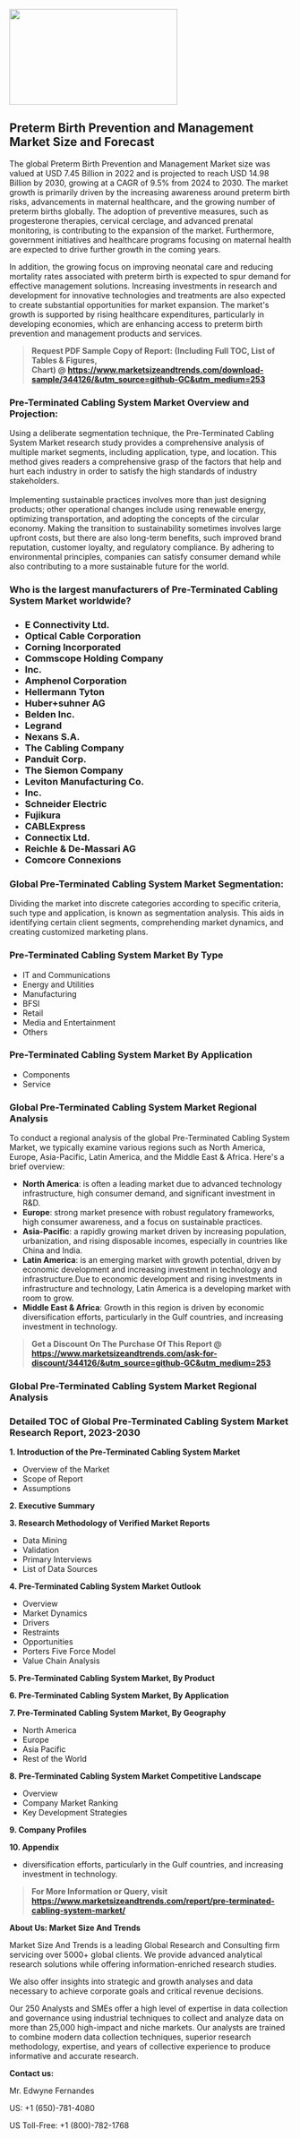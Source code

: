 <p><img class="alignnone size-medium wp-image-20088" src="https://ffe5etoiles.com/wp-content/uploads/2024/12/MST1-300x171.png" alt="" width="300" height="171" /></p><h2>Preterm Birth Prevention and Management Market Size and Forecast</h2><p>The global Preterm Birth Prevention and Management Market size was valued at USD 7.45 Billion in 2022 and is projected to reach USD 14.98 Billion by 2030, growing at a CAGR of 9.5% from 2024 to 2030. The market growth is primarily driven by the increasing awareness around preterm birth risks, advancements in maternal healthcare, and the growing number of preterm births globally. The adoption of preventive measures, such as progesterone therapies, cervical cerclage, and advanced prenatal monitoring, is contributing to the expansion of the market. Furthermore, government initiatives and healthcare programs focusing on maternal health are expected to drive further growth in the coming years.</p><p>In addition, the growing focus on improving neonatal care and reducing mortality rates associated with preterm birth is expected to spur demand for effective management solutions. Increasing investments in research and development for innovative technologies and treatments are also expected to create substantial opportunities for market expansion. The market's growth is supported by rising healthcare expenditures, particularly in developing economies, which are enhancing access to preterm birth prevention and management products and services.</p></p><blockquote id="" class=""><strong>Request PDF Sample Copy of Report: (Including Full TOC, List of Tables &amp; Figures, Chart)&nbsp;@&nbsp;<strong><a href="https://www.marketsizeandtrends.com/download-sample/344126/&utm_source=github-GC&utm_medium=253" target="_blank">https://www.marketsizeandtrends.com/download-sample/344126/&utm_source=github-GC&utm_medium=253</a></strong></strong></blockquote><h3 id="" class="">Pre-Terminated Cabling System Market&nbsp;Overview and Projection:</h3><p id="" class="">Using a deliberate segmentation technique, the Pre-Terminated Cabling System Market research study provides a comprehensive analysis of multiple market segments, including application, type, and location. This method gives readers a comprehensive grasp of the factors that help and hurt each industry in order to satisfy the high standards of industry stakeholders. <br /> <br />Implementing sustainable practices involves more than just designing products; other operational changes include using renewable energy, optimizing transportation, and adopting the concepts of the circular economy. Making the transition to sustainability sometimes involves large upfront costs, but there are also long-term benefits, such improved brand reputation, customer loyalty, and regulatory compliance. By adhering to environmental principles, companies can satisfy consumer demand while also contributing to a more sustainable future for the world.</p><h3 id="" class="">Who is the largest manufacturers of&nbsp;Pre-Terminated Cabling System Market worldwide?</h3><h3 class=""><p><ul><li>E Connectivity Ltd. </li><li> Optical Cable Corporation </li><li> Corning Incorporated </li><li> Commscope Holding Company </li><li> Inc. </li><li> Amphenol Corporation </li><li> Hellermann Tyton </li><li> Huber+suhner AG </li><li> Belden Inc. </li><li> Legrand </li><li> Nexans S.A. </li><li> The Cabling Company </li><li> Panduit Corp. </li><li> The Siemon Company </li><li> Leviton Manufacturing Co. </li><li> Inc. </li><li> Schneider Electric </li><li> Fujikura </li><li> CABLExpress </li><li> Connectix Ltd. </li><li> Reichle & De-Massari AG </li><li> Comcore Connexions</li></ul></p></h3><h3 id="" class="">Global&nbsp;Pre-Terminated Cabling System Market Segmentation:</h3><p id="" class="">Dividing the market into discrete categories according to specific criteria, such type and application, is known as segmentation analysis. This aids in identifying certain client segments, comprehending market dynamics, and creating customized marketing plans.</p><h3 id="" class="">Pre-Terminated Cabling System Market&nbsp;By Type</h3><p><p><ul><li>IT and Communications</li><li> Energy and Utilities</li><li> Manufacturing</li><li> BFSI</li><li> Retail</li><li> Media and Entertainment</li><li> Others</p></li></ul></p></p><h3 id="" class="">Pre-Terminated Cabling System Market&nbsp;By Application</h3><p class=""><p><ul><li>Components</li><li> Service</li></ul></p></p><h3 id="" class="">Global Pre-Terminated Cabling System Market Regional Analysis</h3><p id="" class="">To conduct a regional analysis of the global Pre-Terminated Cabling System Market, we typically examine various regions such as North America, Europe, Asia-Pacific, Latin America, and the Middle East &amp; Africa. Here's a brief overview:</p><ul><li><strong>North America</strong>: is often a leading market due to advanced technology infrastructure, high consumer demand, and significant investment in R&amp;D.</li><li><strong>Europe</strong>: strong market presence with robust regulatory frameworks, high consumer awareness, and a focus on sustainable practices.</li><li><strong>Asia-Pacific</strong>: a rapidly growing market driven by increasing population, urbanization, and rising disposable incomes, especially in countries like China and India.</li><li><strong>Latin America</strong>: is an emerging market with growth potential, driven by economic development and increasing investment in technology and infrastructure.Due to economic development and rising investments in infrastructure and technology, Latin America is a developing market with room to grow.</li><li><strong>Middle East &amp; Africa</strong>: Growth in this region is driven by economic diversification efforts, particularly in the Gulf countries, and increasing investment in technology.</li></ul><blockquote id="" class=""><strong>Get a Discount On The Purchase Of This Report @ <strong><a href="https://www.marketsizeandtrends.com/ask-for-discount/344126/&utm_source=github-GC&utm_medium=253" target="_blank">https://www.marketsizeandtrends.com/ask-for-discount/344126/&utm_source=github-GC&utm_medium=253</a></strong></strong></blockquote><h3 id="" class="">Global Pre-Terminated Cabling System Market Regional Analysis</h3><h3 id="" class="">Detailed TOC of Global Pre-Terminated Cabling System Market Research Report, 2023-2030</h3><p id="" class=""><strong>1. Introduction of the Pre-Terminated Cabling System Market</strong></p><ul><li>Overview of the Market</li><li>Scope of Report</li><li>Assumptions</li></ul><p id="" class=""><strong>2. Executive Summary</strong></p><p id="" class=""><strong>3. Research Methodology of Verified Market Reports</strong></p><ul><li>Data Mining</li><li>Validation</li><li>Primary Interviews</li><li>List of Data Sources</li></ul><p id="" class=""><strong>4. Pre-Terminated Cabling System Market Outlook</strong></p><ul><li>Overview</li><li>Market Dynamics</li><li>Drivers</li><li>Restraints</li><li>Opportunities</li><li>Porters Five Force Model</li><li>Value Chain Analysis</li></ul><p id="" class=""><strong>5. Pre-Terminated Cabling System Market, By Product</strong></p><p id="" class=""><strong>6. Pre-Terminated Cabling System Market, By Application</strong></p><p id="" class=""><strong>7. Pre-Terminated Cabling System Market, By Geography</strong></p><ul><li>North America</li><li>Europe</li><li>Asia Pacific</li><li>Rest of the World</li></ul><p id="" class=""><strong>8. Pre-Terminated Cabling System Market Competitive Landscape</strong></p><ul><li>Overview</li><li>Company Market Ranking</li><li>Key Development Strategies</li></ul><p id="" class=""><strong>9. Company Profiles</strong></p><p id="" class=""><strong>10. Appendix</strong></p><ul><li>diversification efforts, particularly in the Gulf countries, and increasing investment in technology.</li></ul><blockquote id="" class=""><strong>For More Information or Query, visit <strong><strong><a href="https://www.marketsizeandtrends.com/report/pre-terminated-cabling-system-market/" target="_blank">https://www.marketsizeandtrends.com/report/pre-terminated-cabling-system-market/</a></strong></strong></strong></blockquote><p id="" class=""><strong>About Us: Market Size And Trends</strong></p><p id="" class="">Market Size And Trends is a leading Global Research and Consulting firm servicing over 5000+ global clients. We provide advanced analytical research solutions while offering information-enriched research studies.</p><p id="" class="">We also offer insights into strategic and growth analyses and data necessary to achieve corporate goals and critical revenue decisions.</p><p id="" class="">Our 250 Analysts and SMEs offer a high level of expertise in data collection and governance using industrial techniques to collect and analyze data on more than 25,000 high-impact and niche markets. Our analysts are trained to combine modern data collection techniques, superior research methodology, expertise, and years of collective experience to produce informative and accurate research.</p><p id="" class=""><strong>Contact us:</strong></p><p id="" class="">Mr. Edwyne Fernandes</p><p id="" class="">US: +1 (650)-781-4080</p><p id="" class="">US Toll-Free: +1 (800)-782-1768</p>
